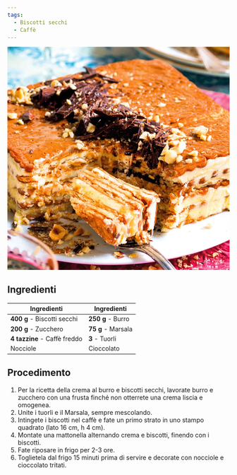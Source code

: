 ```yaml
---
tags:
  - Biscotti secchi
  - Caffè
---
```


![](../../img/crema-al-burro-e-biscotti-secchi.webp)

## Ingredienti

| Ingredienti                  | Ingredienti             |
| ---------------------------- | ----------------------- |
| **400 g** - Biscotti secchi | **250 g** - Burro |
| **200 g** - Zucchero | **75 g** - Marsala |
| **4 tazzine** - Caffè freddo | **3** - Tuorli |
| Nocciole | Cioccolato |

## Procedimento

1. Per la ricetta della crema al burro e biscotti secchi, lavorate burro e zucchero con una frusta finché non otterrete una crema liscia e omogenea.
2. Unite i tuorli e il Marsala, sempre mescolando.
3. Intingete i biscotti nel caffè e fate un primo strato in uno stampo quadrato (lato 16 cm, h 4 cm). 
4. Montate una mattonella alternando crema e biscotti, finendo con i biscotti.
5. Fate riposare in frigo per 2-3 ore. 
6. Toglietela dal frigo 15 minuti prima di servire e decorate con nocciole e cioccolato tritati.
